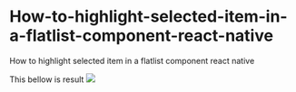# How-to-highlight-selected-item-in-a-flatlist-component-react-native
How to highlight selected item in a flatlist component react native

This bellow is result
<image src="./img/image.png">
